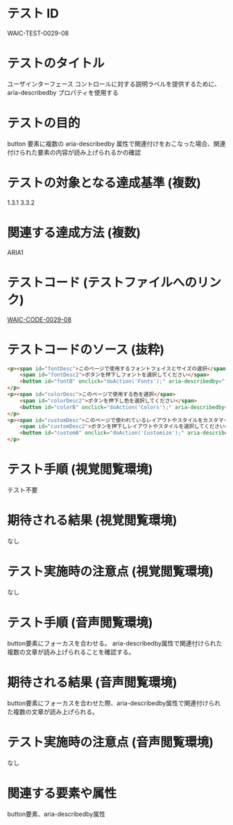 

# テスト ID
WAIC-TEST-0029-08

# テストのタイトル
ユーザインターフェース コントロールに対する説明ラベルを提供するために、aria-describedby プロパティを使用する

# テストの目的
button 要素に複数の aria-describedby 属性で関連付けをおこなった場合、関連付けられた要素の内容が読み上げられるかの確認

# テストの対象となる達成基準 (複数)
1.3.1
3.3.2

# 関連する達成方法 (複数)
ARIA1

# テストコード (テストファイルへのリンク)
[WAIC-CODE-0029-08](https://waic.github.io/as_test/WAIC-CODE/WAIC-CODE-0029-08.html)

# テストコードのソース (抜粋)
```html
<p><span id="fontDesc">このページで使用するフォントフェイスとサイズの選択</span>
    <span id="fontDesc2">ボタンを押下しフォントを選択してください</span>
    <button id="fontB" onclick="doAction('Fonts');" aria-describedby="fontDesc fontDesc2">フォント</button>
</p>
<p><span id="colorDesc">このページで使用する色を選択</span>
    <span id="colorDesc2">ボタンを押下し色を選択してください</span>
    <button id="colorB" onclick="doAction('Colors');" aria-describedby="colorDesc colorDesc2">色</button>
</p>
<p><span id="customDesc">このページで使われているレイアウトやスタイルをカスタマイズ</span>
    <span id="customDesc2">ボタンを押下しレイアウトやスタイルを選択してください</span>
    <button id="customB" onclick="doAction('Customize');" aria-describedby="customDesc customDesc2">カスタマイズ</button>
</p>
```
# テスト手順 (視覚閲覧環境)
テスト不要

# 期待される結果 (視覚閲覧環境)
なし

# テスト実施時の注意点 (視覚閲覧環境)
なし

# テスト手順 (音声閲覧環境)
button要素にフォーカスを合わせる。
aria-describedby属性で関連付けられた複数の文章が読み上げられることを確認する。

# 期待される結果 (音声閲覧環境)
button要素にフォーカスを合わせた際、aria-describedby属性で関連付けられた複数の文章が読み上げられる。

# テスト実施時の注意点 (音声閲覧環境)
なし

# 関連する要素や属性
button要素、aria-describedby属性


